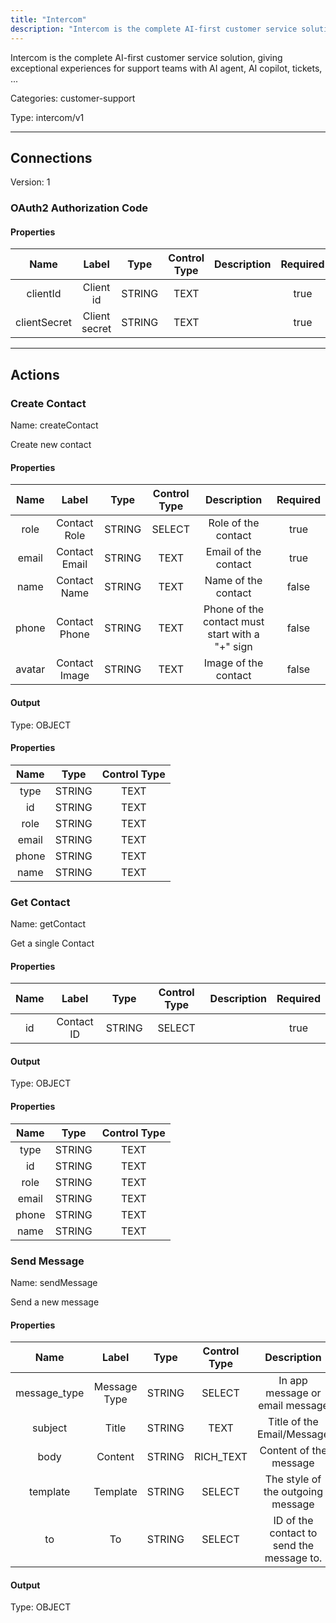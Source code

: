 ```yaml
---
title: "Intercom"
description: "Intercom is the complete AI-first customer service solution, giving exceptional experiences for support teams with AI agent, AI copilot, tickets, ..."
---
```


Intercom is the complete AI-first customer service solution, giving exceptional experiences for support teams with AI agent, AI copilot, tickets, ...


Categories: customer-support


Type: intercom/v1

<hr />



## Connections

Version: 1


### OAuth2 Authorization Code

#### Properties

|      Name       |      Label     |     Type     |     Control Type     |     Description     |     Required        |
|:--------------:|:--------------:|:------------:|:--------------------:|:-------------------:|:-------------------:|
| clientId | Client id | STRING | TEXT  |  | true  |
| clientSecret | Client secret | STRING | TEXT  |  | true  |





<hr />



## Actions


### Create Contact
Name: createContact

Create new contact

#### Properties

|      Name       |      Label     |     Type     |     Control Type     |     Description     |     Required        |
|:--------------:|:--------------:|:------------:|:--------------------:|:-------------------:|:-------------------:|
| role | Contact Role | STRING | SELECT  |  Role of the contact  |  true  |
| email | Contact Email | STRING | TEXT  |  Email of the contact  |  true  |
| name | Contact Name | STRING | TEXT  |  Name of the contact  |  false  |
| phone | Contact Phone | STRING | TEXT  |  Phone of the contact must start with a "+" sign  |  false  |
| avatar | Contact Image | STRING | TEXT  |  Image of the contact  |  false  |


#### Output



Type: OBJECT


#### Properties

|     Name     |     Type     |     Control Type     |
|:------------:|:------------:|:--------------------:|
| type | STRING | TEXT  |
| id | STRING | TEXT  |
| role | STRING | TEXT  |
| email | STRING | TEXT  |
| phone | STRING | TEXT  |
| name | STRING | TEXT  |






### Get Contact
Name: getContact

Get a single Contact

#### Properties

|      Name       |      Label     |     Type     |     Control Type     |     Description     |     Required        |
|:--------------:|:--------------:|:------------:|:--------------------:|:-------------------:|:-------------------:|
| id | Contact ID | STRING | SELECT  |  | true  |


#### Output



Type: OBJECT


#### Properties

|     Name     |     Type     |     Control Type     |
|:------------:|:------------:|:--------------------:|
| type | STRING | TEXT  |
| id | STRING | TEXT  |
| role | STRING | TEXT  |
| email | STRING | TEXT  |
| phone | STRING | TEXT  |
| name | STRING | TEXT  |






### Send Message
Name: sendMessage

Send a new message

#### Properties

|      Name       |      Label     |     Type     |     Control Type     |     Description     |     Required        |
|:--------------:|:--------------:|:------------:|:--------------------:|:-------------------:|:-------------------:|
| message_type | Message Type | STRING | SELECT  |  In app message or email message  |  true  |
| subject | Title | STRING | TEXT  |  Title of the Email/Message  |  true  |
| body | Content | STRING | RICH_TEXT  |  Content of the message  |  true  |
| template | Template | STRING | SELECT  |  The style of the outgoing message  |  true  |
| to | To | STRING | SELECT  |  ID of the contact to send the message to.  |  true  |


#### Output



Type: OBJECT










